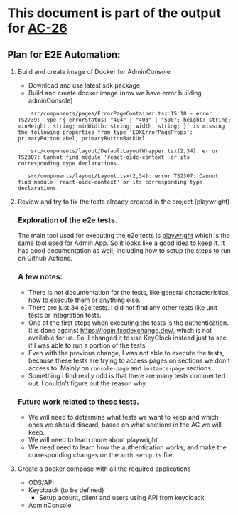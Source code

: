 # This document is part of the output for [AC-26](https://edfi.atlassian.net/browse/AC-26)

## Plan for E2E Automation:

1.  Build and create image of Docker for AdminConsole

    - Download and use latest sdk package
    - Build and create docker image (now we have error building adminConsole)
    ```docker
        src/components/pages/ErrorPageContainer.tsx:15:18 - error TS2739: Type '{ errorStatus: "404" | "403" | "500"; height: string; minHeight: string; minWidth: string; width: string; }' is missing the following properties from type 'EDXErrorPageProps': primaryButtonLabel, primaryButtonBackUrl
    ```
    ```
        src/components/layout/DefaultLayoutWrapper.tsx(2,34): error TS2307: Cannot find module 'react-oidc-context' or its corresponding type declarations.
    ```
    ```
       src/components/layout/Layout.tsx(2,34): error TS2307: Cannot find module 'react-oidc-context' or its corresponding type declarations.
    ```

2.  Review and try to fix the tests already created in the project (playwright)

    ### Exploration of the e2e tests.

    The main tool used for executing the e2e tests is [playwright](https://playwright.dev/) which is the same tool used for Admin App. So it looks like a good idea to keep it. It has good documentation as well, including how to setup the steps to run on Github Actions.

    ### A few notes:
    * There is not documentation for the tests, like general characteristics, how to execute them or anything else.
    * There are just 34 e2e tests. I did not find any other tests like unit tests or integration tests.
    * One of the first steps when executing the tests is the authentication. It is done against https://login.txedexchange.dev/, which is not available for us.
    So, I changed it to use KeyClock instead just to see if I was able to run a portion of the tests.
    * Even with the previous change, I was not able to execute the tests, because these tests are trying to access pages on sections we don't access to. Mainly on ```console-page``` and ```instance-page``` sections.
    * Something I find really odd is that there are many tests commented out. I couldn't figure out the reason why.

    ### Future work related to these tests.

    * We will need to determine what tests we want to keep and which ones we should discard, based on what sections in the AC we will keep.
    * We will need to learn more about playwright
    * We need need to learn how the authentication works, and make the corresponding changes on the ```auth.setup.ts``` file. 

3.  Create a docker compose with all the required applications
    - ODS/API
    - Keycloack (to be defined)
        * Setup acount, client and users using API from keycloack
    - AdminConsole